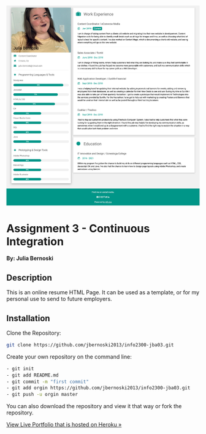 ![](Profile/Images/Screenshot.png)
# Assignment 3 - Continuous Integration
**By: Julia Bernoski**
## Description
This is an online resume HTML Page. It can be used as a template, or for my personal use to send to future employers. 
## Installation
Clone the Repository:
```bash
git clone https://github.com/jbernoski2013/info2300-jba03.git
```
Create your own repository on the command line:
```bash
- git init
- git add README.md
- git commit -m "first commit"
- git add orgin https://github.com/jbernoski2013/info2300-jba03.git
- git push -u orgin master
```
You can also download the repository and view it that way or fork the repository. 

[View Live Portfolio that is hosted on Heroku &raquo;](https://info2300-jba03.herokuapp.com/)

